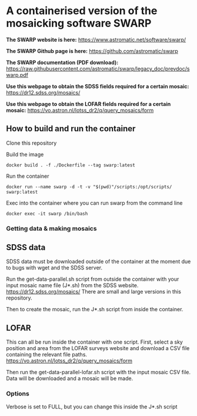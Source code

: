 # A containerised version of the mosaicking software SWARP

**The SWARP website is here:** https://www.astromatic.net/software/swarp/

**The SWARP Github page is here:** https://github.com/astromatic/swarp

**The SWARP documentation (PDF download):** https://raw.githubusercontent.com/astromatic/swarp/legacy_doc/prevdoc/swarp.pdf

**Use this webpage to obtain the SDSS fields required for a certain mosaic:** https://dr12.sdss.org/mosaics/

**Use this webpage to obtain the LOFAR fields required for a certain mosaic:** https://vo.astron.nl/lotss_dr2/q/query_mosaics/form

## How to build and run the container

Clone this repository

Build the image

    docker build . -f ./Dockerfile --tag swarp:latest

Run the container

    docker run --name swarp -d -t -v "$(pwd)"/scripts:/opt/scripts/ swarp:latest

Exec into the container where you can run swarp from the command line

    docker exec -it swarp /bin/bash
    

### Getting data & making mosaics

## SDSS data

SDSS data must be downloaded outside of the container at the moment due to bugs with wget and the SDSS server.

Run the get-data-parallel.sh script from outside the container with your input mosaic name file (J*.sh) from the SDSS website. https://dr12.sdss.org/mosaics/
There are small and large versions in this repository.

Then to create the mosaic, run the J*.sh script from inside the container.

## LOFAR

This can all be run inside the container with one script. First, select a sky position and area from the LOFAR surveys website and download a CSV file containing the relevant file paths. https://vo.astron.nl/lotss_dr2/q/query_mosaics/form

Then run the get-data-parallel-lofar.sh script with the input mosaic CSV file. Data will be downloaded and a mosaic will be made.



### Options

Verbose is set to FULL, but you can change this inside the J*.sh script
